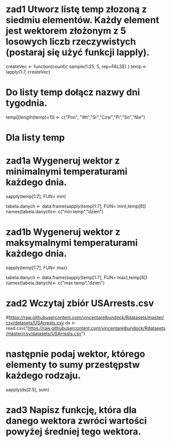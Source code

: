 # zad1 Utworz listę temp złozoną z siedmiu elementów. Każdy element jest wektorem złożonym z 5 losowych liczb rzeczywistych (postaraj się użyć funkcji lapply).
createVec <- function(count){
  sample(1:25, 5, rep=FALSE)
}
temp <- lapply(1:7, createVec)

# Do listy temp dołącz nazwy dni tygodnia. 
temp[[length(temp)+1]] <- c("Pon", "Wt","Sr","Czw","Pi","So","Nie")
# Dla listy temp
# zad1a Wygeneruj wektor z minimalnymi temperaturami każdego dnia.
sapply(temp[1:7], FUN= min)

tabela.danych <- data.frame(sapply(temp[1:7], FUN= min),temp[8])
names(tabela.danych)<- c("min temp","dzien")
# zad1b Wygeneruj wektor z maksymalnymi temperaturami każdego dnia.
sapply(temp[1:7], FUN= max)

tabela.danych <- data.frame(sapply(temp[1:7], FUN= max),temp[8])
names(tabela.danych)<- c("max temp","dzien")

# zad2 Wczytaj zbiór USArrests.csv
#https://raw.githubusercontent.com/vincentarelbundock/Rdatasets/master/csv/datasets/USArrests.csv
ds <- read.csv("https://raw.githubusercontent.com/vincentarelbundock/Rdatasets/master/csv/datasets/USArrests.csv")
# następnie podaj wektor, którego elementy to sumy przestępstw każdego rodzaju.
sapply(ds[2:5], sum)

# zad3 Napisz funkcję, która dla danego wektora zwróci wartości powyżej średniej tego wektora.




